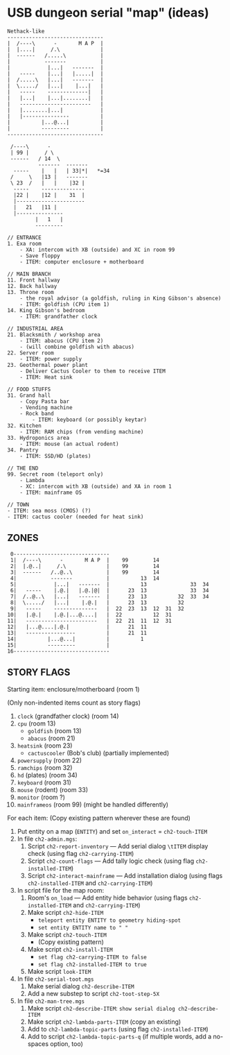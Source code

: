 # USB dungeon serial "map" (ideas)

```
Nethack-like
-------------------------------
|  /----\      -       M A P  |
|  |....|     /.\             |
|  ------   /.....\           |
|           -------           |
|            |...|   -------  |
|   -----    |...|   |.....|  |
|  /.....\   |...|   -------  |
|  \...../   |...|    |...|   |
|   -----    -------------|   |
|   |...|    |...|........|   |
|   -----------------------   |
|   |........|...|            |
|   |---------------          |
|          |...@...|          |
|          ---------          |
-------------------------------

 /----\      -
 | 99 |     / \
 ------   / 14  \
          -------  -------
  -----    |   |   | 33|*|   *=34
 /     \   |13 |   -------
 \ 23  /   |   |    |32 |
  -----    --------------
  |22 |    |12 |    31  |
  |----------------------
  |   21   |11 |
  |---------------
         |   1   |
         ---------

// ENTRANCE
1. Exa room
	- XA: intercom with XB (outside) and XC in room 99
	- Save floppy
	- ITEM: computer enclosure + motherboard

// MAIN BRANCH
11. Front hallway
12. Back hallway
13. Throne room
	- the royal advisor (a goldfish, ruling in King Gibson's absence)
	- ITEM: goldfish (CPU item 1)
14. King Gibson's bedroom
	- ITEM: grandfather clock

// INDUSTRIAL AREA
21. Blacksmith / workshop area
	- ITEM: abacus (CPU item 2)
	- (will combine goldfish with abacus)
22. Server room
	- ITEM: power supply
23. Geothermal power plant
	- Deliver Cactus Cooler to them to receive ITEM
	- ITEM: Heat sink

// FOOD STUFFS
31. Grand hall
	- Copy Pasta bar
	- Vending machine
	- Rock band
		- ITEM: keyboard (or possibly keytar)
32. Kitchen
	- ITEM: RAM chips (from vending machine)
33. Hydroponics area
	- ITEM: mouse (an actual rodent)
34. Pantry
	- ITEM: SSD/HD (plates)

// THE END
99. Secret room (teleport only)
	- Lambda
	- XC: intercom with XB (outside) and XA in room 1
	- ITEM: mainframe OS

// TOWN
- ITEM: sea moss (CMOS) (?)
- ITEM: cactus cooler (needed for heat sink)
```

## ZONES

```
 0-------------------------------
 1|  /----\      -       M A P  |    99        14
 2|  |.@..|     /.\             |    99        14
 3|  ------   /..@..\           |    99        14
 4|           -------           |          13  14
 5|            |...|   -------  |          13              33  34
 6|   -----    |.@.|   |.@.|@|  |      23  13              33  34
 7|  /..@..\   |...|   -------  |      23  13          32  33  34
 8|  \...../   |...|    |.@.|   |      23  13          32
 9|   -----    --------------   |  22  23  13  12  31  32
10|   |.@.|    |.@.|...@....|   |  22          12  31
11|   -----------------------   |  22  21  11  12  31
12|   |...@....|.@.|            |      21  11
13|   ----------------          |      21  11
14|          |...@...|          |          1
15|          ---------          |
16-------------------------------
```

## STORY FLAGS

Starting item: enclosure/motherboard (room 1)

(Only non-indented items count as story flags)

1. `clock` (grandfather clock) (room 14)
2. `cpu` (room 13)
	- `goldfish` (room 13)
	- `abacus` (room 21)
3. `heatsink` (room 23)
	- `cactuscooler` (Bob's club) (partially implemented)
4. `powersupply` (room 22)
5. `ramchips` (room 32)
6. `hd` (plates) (room 34)
7. `keyboard` (room 31)
8. `mouse` (rodent) (room 33)
9. `monitor` (room ?)
10. `mainframeos` (room 99) (might be handled differently)

For each item: (Copy existing pattern wherever these are found)

1. Put entity on a map (`ENTITY`) and set `on_interact` = `ch2-touch-ITEM`
2. In file `ch2-admin.mgs`:
	1. Script `ch2-report-inventory` — Add serial dialog `\tITEM` display check (using flag `ch2-carrying-ITEM`)
	2. Script `ch2-count-flags` — Add tally logic check (using flag `ch2-installed-ITEM`)
	3. Script `ch2-interact-mainframe` — Add installation dialog (using flags `ch2-installed-ITEM` and `ch2-carrying-ITEM`)
3. In script file for the map room:
	1. Room's `on_load` — Add entity hide behavior (using flags `ch2-installed-ITEM` and `ch2-carrying-ITEM`)
	2. Make script `ch2-hide-ITEM`
		- `teleport entity ENTITY to geometry hiding-spot`
		- `set entity ENTITY name to " "`
	3. Make script `ch2-touch-ITEM`
		- (Copy existing pattern)
	4. Make script `ch2-install-ITEM`
		- `set flag ch2-carrying-ITEM to false`
		- `set flag ch2-installed-ITEM to true`
	5. Make script `look-ITEM`
4. In file `ch2-serial-toot.mgs`
	1. Make serial dialog `ch2-describe-ITEM`
	2. Add a new substep to script `ch2-toot-step-5X`
5. In file `ch2-man-tree.mgs`
	1. Make script `ch2-describe-ITEM`: `show serial dialog ch2-describe-ITEM`
	2. Make script `ch2-lambda-parts-ITEM` (copy an existing)
	3. Add to `ch2-lambda-topic-parts` (using flag `ch2-installed-ITEM`)
	4. Add to script `ch2-lambda-topic-parts-q` (if multiple words, add a no-spaces option, too)
